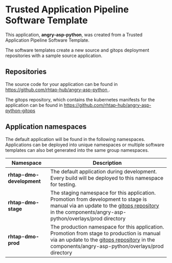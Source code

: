 # Trusted Application Pipeline Software Template

This application, **angry-asp-python**, was created from a Trusted Application Pipeline Software Template.

The software templates create a new source and gitops deployment repositories with a sample source application. 

## Repositories

The source code for your application can be found in [https://github.com/rhtap-hub/angry-asp-python ](https://github.com/rhtap-hub/angry-asp-python ).
 
The gitops repository, which contains the kubernetes manifests for the application can be found in 
[https://github.com/rhtap-hub/angry-asp-python-gitops ](https://github.com/rhtap-hub/angry-asp-python-gitops ) 

## Application namespaces 

The default application will be found in the following namespaces. Applications can be deployed into unique namespaces or multiple software templates can also bet generated into the same group namespaces.  

|  Namespace   |  Description   |  
| -------- | -------- |   
| **rhtap-dmo-development** | The default application during development. Every build will be deployed to this namespace for testing. | 
| **rhtap-dmo-stage** | The staging namespace for this application. Promotion from development to stage is manual via an update to the [gitops repository](https://github.com/rhtap-hub/angry-asp-python-gitops ) in the components/angry-asp-python/overlays/prod directory |  
| **rhtap-dmo-prod** | The production namespace for this application. Promotion from stage to production is manual via an update to the [gitops repository](https://github.com/rhtap-hub/angry-asp-python-gitops ) in the components/angry-asp-python/overlays/prod directory | 